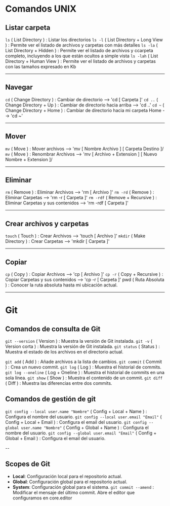 # Comandos UNIX

## Listar carpeta

`ls` ( List Directory ) : Listar los directorios
`ls -l` ( List Directory + Long View ) : Permite ver el listado de archivos y carpetas con más detalles
`ls -la` ( List Directory + Hidden ) : Permite ver el listado de archivos y ccarpeta completo, incluyendo a los que están ocultos a simple vista
`ls -lah` ( List Directory + Human View ) : Permite ver el listado de archivos y carpetas con las tamaños expresado en Kb

---

## Navegar

`cd` ( Change Directory ) : Cambiar de directorio --> 'cd [ Carpeta ]'
`cd ..` ( Change Directory + Up ) : Cambiar de directorio hacia arriba --> 'cd ..'
`cd ~` ( Change Directory + Home ) : Cambiar de directorio hacia mi carpeta Home --> 'cd ~'

---

## Mover

`mv` ( Move ) : Mover archivos --> 'mv [ Nombre Archivo ] [ Carpeta Destino ]/
`mv` ( Move ) : Renombrar Archivos --> 'mv [ Archivo + Extension ] [ Nuevo Nombre + Extension ]/

---

## Eliminar

`rm` ( Remove ) : Eliminar Archivos --> 'rm [ Archivo ]'
`rm -rd` ( Remove ) : Eliminar Carpetas --> 'rm -r [ Carpeta ]'
`rm -rdf` ( Remove + Recursive ) : Eliminar Carpetas y sus contenidos --> 'rm -rdf [ Carpeta ]'

---

## Crear archivos y carpetas

`touch` ( Touch ) : Crear Archivos --> 'touch [ Archivo ]'
`mkdir` ( Make Directory ) : Crear Carpetas --> 'mkdir [ Carpeta ]'

---

## Copiar

`cp` ( Copy ) : Copiar Archivos --> 'cp [ Archivo ]'
`cp -r` ( Copy + Recursive ) : Copiar Carpetas y sus contenidos --> 'cp -r [ Carpeta ]'
pwd ( Ruta Absoluta ) : Conocer la ruta absoluta hasta mi ubicación actual.

---

# Git

## Comandos de consulta de Git

`git --version` ( Version ) : Muestra la versión de Git instalada.
`git -v` ( Version corta ) : Muestra la versión de Git instalada.
`git status` ( Status ) : Muestra el estado de los archivos en el directorio actual.

`git add` ( Add ) : Añade archivos a la lista de cambios.
`git commit` ( Commit ) : Crea un nuevo commit.
`git log` ( Log ) : Muestra el historial de commits.
`git log --oneline` ( Log + Oneline ) : Muestra el historial de commits en una sola línea.
`git show` ( Show ) : Muestra el contenido de un commit.
`git diff` ( Diff ) : Muestra las diferencias entre dos commits.

## Comandos de gestión de git

`git config --local user.name "Nombre"` ( Config + Local + Name ) : Configura el nombre del usuario.
`git config --local user.email "Email"` ( Config + Local + Email ) : Configura el email del usuario.
`git config --global user.name "Nombre"` ( Config + Global + Name ) : Configura el nombre del usuario.
`git config --global user.email "Email"` ( Config + Global + Email ) : Configura el email del usuario.

--

## Scopes de Git

- **Local**: Configuración local para el repositorio actual.
- **Global**: Configuración global para el repositorio actual.
- **System**: Configuración global para el sistema.
`git commit --amend` : Modificar el mensaje del último commit. Abre el editor que configuramos en core.editor
